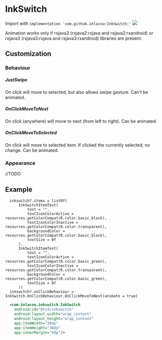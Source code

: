 # InkSwitch

Import with `implementation 'com.github.inlacou:InkSwitch:'` [![](https://jitpack.io/v/inlacou/InkSwitch.svg)](https://jitpack.io/#inlacou/InkSwitch)

Animation works only if rxjava2 (rxjava2:rxjava and rxjava2:rxandroid) or rxjava3 (rxjava3:rxjava and rxjava3:rxandroid) libraries are present.

## Customization

### Behaviour

##### JustSwipe
On click will move to selected, but also allows swipe gesture. Can't be animated.

##### OnClickMoveToNext
On click (anywhere) will move to next (from left to right). Can be animated.

##### OnClickMoveToSelected
On click will move to selected item. If clicked the currently selected, no change. Can be animated.

### Appearance

//TODO

## Example

```Kt
  inkswitch?.items = listOf(
      InkSwitchItemText(
          text = "",
          textIconColorActive = resources.getColorCompat(R.color.basic_black),
          textIconColorInactive = resources.getColorCompat(R.color.transparent),
          backgroundColor = resources.getColorCompat(R.color.basic_black),
          textSize = 0f
      ),
      InkSwitchItemText(
          text = "",
          textIconColorActive = resources.getColorCompat(R.color.basic_green),
          textIconColorInactive = resources.getColorCompat(R.color.transparent),
          backgroundColor = resources.getColorCompat(R.color.basic_green),
          textSize = 0f
      ))
  inkswitch?.onClickBehaviour = InkSwitch.OnClickBehaviour.OnClickMoveToNext(animate = true)
```

```xml
  <com.inlacou.inkswitch.InkSwitch
    android:id="@+id/inkswitch"
    android:layout_width="wrap_content"
    android:layout_height="wrap_content"
    app:itemWidth="30dp"
    app:itemHeight="30dp"
    app:innerMargin="4dp"/>
```

